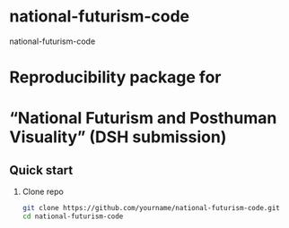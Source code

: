 # national-futurism-code
national-futurism-code
# Reproducibility package for  
# “National Futurism and Posthuman Visuality” (DSH submission)

## Quick start
1. Clone repo  
   ```bash
   git clone https://github.com/yourname/national-futurism-code.git
   cd national-futurism-code
